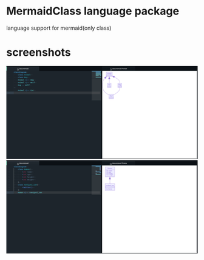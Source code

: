 # MermaidClass language package
language support for mermaid(only class)

# screenshots
![image1](docs/images/image1.png)
![image2](docs/images/image2.png)